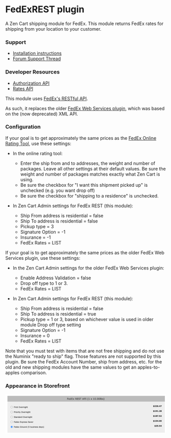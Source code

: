 # FedExREST plugin

A Zen Cart shipping module for FedEx.  This module returns FedEx rates for shipping from your location to your customer.

### Support

- [Installation instructions](https://github.com/scottcwilson/zencart_fedexrest/wiki/Installation-Instructions)
- [Forum Support Thread](https://www.zen-cart.com/showthread.php?229562-FedEx-Shipping-using-REST-API)

### Developer Resources

- [Authorization API](https://developer.fedex.com/api/en-mx/catalog/authorization/v1/docs.html)
- [Rates API](https://developer.fedex.com/api/en-mx/catalog/rate.html#/api)


This module uses [FedEx's RESTful API](https://developer.fedex.com/api/en-mx/catalog.html).

As such, it replaces the older [FedEx Web Services plugin](https://www.zen-cart.com/downloads.php?do=file&id=1784), which was based on the (now deprecated) XML API.

### Configuration 

If your goal is to get approximately the same prices as the [FedEx Online Rating Tool](https://www.fedex.com/en-us/online/rating.html#), use these settings: 

- In the online rating tool: 
  - Enter the ship from and to addresses, the weight and number of packages.  Leave all other settings at their default values.   Be sure the weight and number of packages matches exactly what Zen Cart is using.
  - Be sure the checkbox for "I want this shipment picked up" is unchecked (e.g. you want drop off)
  - Be sure the checkbox for "shipping to a residence" is unchecked.

- In Zen Cart Admin settings for FedEx REST (this module): 
  - Ship From address is residential = false
  - Ship To address is residential = false
  - Pickup type = 3
  - Signature Option = -1 
  - Insurance = -1 
  - FedEx Rates = LIST 

If your goal is to get approximately the same prices as the older FedEx Web Services plugin, use these settings:

- In the Zen Cart Admin settings for the older FedEx Web Services plugin: 
  - Enable Address Validation = false
  - Drop off type to 1 or 3. 
  - FedEx Rates = LIST 

- In Zen Cart Admin settings for FedEx REST (this module): 
  - Ship From address is residential = false
  - Ship To address is residential = true 
  - Pickup type = 1 or 3, based on whichever value is used in older module Drop off type setting
  - Signature Option = -1 
  - Insurance = 0 
  - FedEx Rates = LIST 

Note that you must test with items that are not free shipping and do not use the Numinix "ready to ship" flag.  Those features are not supported by this plugin. 
Be sure the FedEx Account Number, ship from address, etc. for the old and new shipping modules have the same values to get an apples-to-apples comparison.

### Appearance in Storefront
![FedEx quotes in the Storefront](images/doc_storefront.png)

